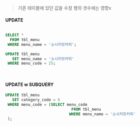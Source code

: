 > 기존 테이블에 있던 값을 수정
> 행의 갯수에는 영향x

#### UPDATE
```SQL

SELECT *
  FROM tbl_menu
 WHERE menu_name = '소시지맛커피';
 
UPDATE tbl_menu
   SET menu_name = '소시지맛커피'
 WHERE menu_code = 25;
 
 
```

#### UPDATE w SUBQUERY
```SQL
UPDATE tbl_menu
   SET category_code = 6
 WHERE menu_code = (SELECT menu_code
 							 FROM tbl_menu
 							WHERE menu_name = '소시지맛커피'
 ); 
```

